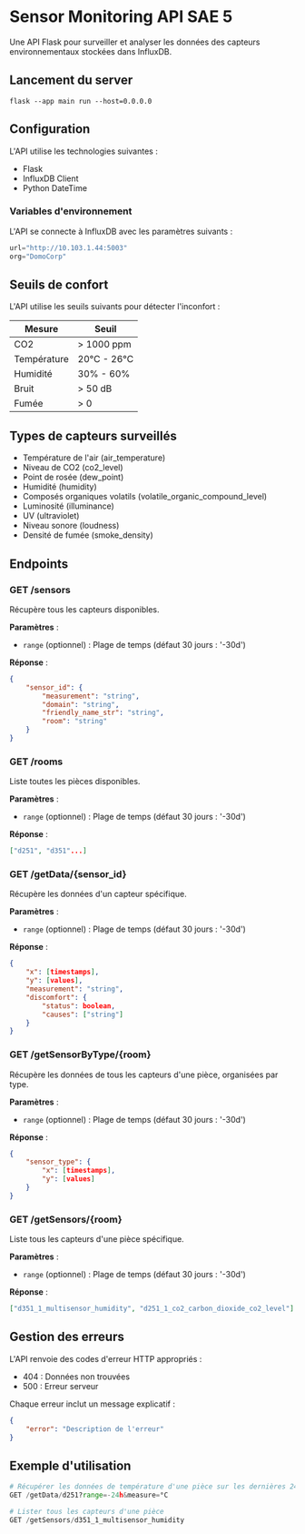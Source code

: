 # Sensor Monitoring API SAE 5 

Une API Flask pour surveiller et analyser les données des capteurs environnementaux stockées dans InfluxDB.

## Lancement du server

```shell 
flask --app main run --host=0.0.0.0
```

## Configuration

L'API utilise les technologies suivantes :
- Flask
- InfluxDB Client
- Python DateTime

### Variables d'environnement
L'API se connecte à InfluxDB avec les paramètres suivants :
```python
url="http://10.103.1.44:5003"
org="DomoCorp"
```

## Seuils de confort

L'API utilise les seuils suivants pour détecter l'inconfort :

| Mesure | Seuil |
|--------|--------|
| CO2 | > 1000 ppm |
| Température | 20°C - 26°C |
| Humidité | 30% - 60% |
| Bruit | > 50 dB |
| Fumée | > 0 |

## Types de capteurs surveillés

- Température de l'air (air_temperature)
- Niveau de CO2 (co2_level)
- Point de rosée (dew_point)
- Humidité (humidity)
- Composés organiques volatils (volatile_organic_compound_level)
- Luminosité (illuminance)
- UV (ultraviolet)
- Niveau sonore (loudness)
- Densité de fumée (smoke_density)

## Endpoints

### GET /sensors
Récupère tous les capteurs disponibles.

**Paramètres** :
- `range` (optionnel) : Plage de temps (défaut 30 jours : '-30d')

**Réponse** :
```json
{
    "sensor_id": {
        "measurement": "string",
        "domain": "string",
        "friendly_name_str": "string",
        "room": "string"
    }
}
```

### GET /rooms
Liste toutes les pièces disponibles.

**Paramètres** :
- `range` (optionnel) : Plage de temps (défaut 30 jours : '-30d')

**Réponse** :
```json
["d251", "d351"...]
```

### GET /getData/{sensor_id}
Récupère les données d'un capteur spécifique.

**Paramètres** :
- `range` (optionnel) : Plage de temps (défaut 30 jours : '-30d')

**Réponse** :
```json
{
    "x": [timestamps],
    "y": [values],
    "measurement": "string",
    "discomfort": {
        "status": boolean,
        "causes": ["string"]
    }
}
```

### GET /getSensorByType/{room}
Récupère les données de tous les capteurs d'une pièce, organisées par type.

**Paramètres** :
- `range` (optionnel) : Plage de temps (défaut 30 jours : '-30d')

**Réponse** :
```json
{
    "sensor_type": {
        "x": [timestamps],
        "y": [values]
    }
}
```

### GET /getSensors/{room}
Liste tous les capteurs d'une pièce spécifique.

**Paramètres** :
- `range` (optionnel) : Plage de temps (défaut 30 jours : '-30d')

**Réponse** :
```json
["d351_1_multisensor_humidity", "d251_1_co2_carbon_dioxide_co2_level"]
```

## Gestion des erreurs

L'API renvoie des codes d'erreur HTTP appropriés :
- 404 : Données non trouvées
- 500 : Erreur serveur

Chaque erreur inclut un message explicatif :
```json
{
    "error": "Description de l'erreur"
}
```

## Exemple d'utilisation

```python
# Récupérer les données de température d'une pièce sur les dernières 24h
GET /getData/d251?range=-24h&measure=°C

# Lister tous les capteurs d'une pièce
GET /getSensors/d351_1_multisensor_humidity
```
